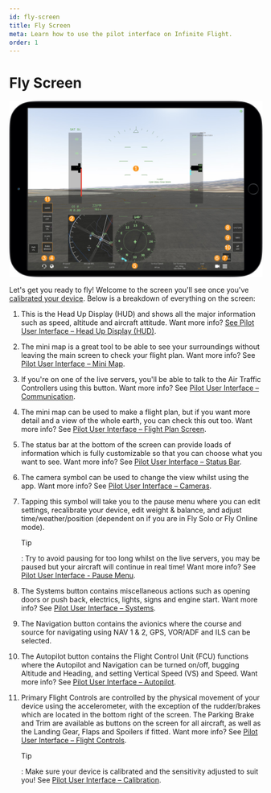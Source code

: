 ```yaml
---
id: fly-screen
title: Fly Screen
meta: Learn how to use the pilot interface on Infinite Flight.
order: 1
---
```


# Fly Screen

![Fly Screen](_images/manual/frames/hud-screen.jpg)



Let&#39;s get you ready to fly! Welcome to the screen you'll see once you've [calibrated your device](/guide/getting-started/pilot-user-interface/calibration#calibration). Below is a breakdown of everything on the screen:



1. This is the Head Up Display (HUD) and shows all the major information such as speed, altitude and aircraft attitude. Want more info? [See Pilot User Interface – Head Up Display (HUD)](/guide/getting-started/pilot-user-interface/hud#head-up-display-(hud)).

   

2. The mini map is a great tool to be able to see your surroundings without leaving the main screen to check your flight plan. Want more info? See [Pilot User Interface – Mini Map](/guide/getting-started/pilot-user-interface/mini-map#mini-map).

   

3. If you&#39;re on one of the live servers, you'll be able to talk to the Air Traffic Controllers using this button. Want more info? See [Pilot User Interface – Communication](/guide/getting-started/pilot-user-interface/communication#communication).

   

4. The mini map can be used to make a flight plan, but if you want more detail and a view of the whole earth, you can check this out too. Want more info? See [Pilot User Interface – Flight Plan Screen](/guide/getting-started/pilot-user-interface/flight-plan#flight-plan-screen).

   

5. The status bar at the bottom of the screen can provide loads of information which is fully customizable so that you can choose what you want to see. Want more info? See [Pilot User Interface – Status Bar](/guide/getting-started/pilot-user-interface/status-bar#status-bar).

   

6. The camera symbol can be used to change the view whilst using the app. Want more info? See [Pilot User Interface – Cameras](/guide/getting-started/pilot-user-interface/cameras#camera).

   

7. Tapping this symbol will take you to the pause menu where you can edit settings, recalibrate your device, edit weight &amp; balance, and adjust time/weather/position (dependent on if you are in Fly Solo or Fly Online mode).

   

   Tip

   : Try to avoid pausing for too long whilst on the live servers, you may be paused but your aircraft will continue in real time! Want more info? See [Pilot User Interface - Pause Menu](/guide/getting-started/pilot-user-interface/pause-menu#pause-menu).

   

8. The Systems button contains miscellaneous actions such as opening doors or push back, electrics, lights, signs and engine start. Want more info? See [Pilot User Interface – Systems](/guide/getting-started/pilot-user-interface/systems#systems).

   

9. The Navigation button contains the avionics where the course and source for navigating using NAV 1 &amp; 2, GPS, VOR/ADF and ILS can be selected.

   

10. The Autopilot button contains the Flight Control Unit (FCU) functions where the Autopilot and Navigation can be turned on/off, bugging Altitude and Heading, and setting Vertical Speed (VS) and Speed. Want more info? See [Pilot User Interface – Autopilot](/guide/getting-started/pilot-user-interface/autopilot#autopilot).

    

11. Primary Flight Controls are controlled by the physical movement of your device using the accelerometer, with the exception of the rudder/brakes which are located in the bottom right of the screen. The Parking Brake and Trim are available as buttons on the screen for all aircraft, as well as the Landing Gear, Flaps and Spoilers if fitted. Want more info? See [Pilot User Interface – Flight Controls](/guide/getting-started/pilot-user-interface/flight-controls#flight-controls).

    

    Tip

    : Make sure your device is calibrated and the sensitivity adjusted to suit you! See [Pilot User Interface – Calibration](/guide/getting-started/pilot-user-interface/calibration#calibration).

